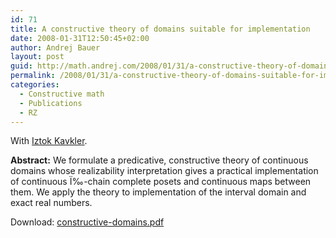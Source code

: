 ```yaml
---
id: 71
title: A constructive theory of domains suitable for implementation
date: 2008-01-31T12:50:45+02:00
author: Andrej Bauer
layout: post
guid: http://math.andrej.com/2008/01/31/a-constructive-theory-of-domains-suitable-for-implementation/
permalink: /2008/01/31/a-constructive-theory-of-domains-suitable-for-implementation/
categories:
  - Constructive math
  - Publications
  - RZ
---
```

With [Iztok Kavkler](http://www.fmf.uni-lj.si/~kavkler/).

**Abstract:** We formulate a predicative, constructive theory of continuous domains whose realizability interpretation gives a practical implementation of continuous Ï‰-chain complete posets and continuous maps between them. We apply the theory to implementation of the interval domain and exact real numbers.

Download: [constructive-domains.pdf](/wp-content/uploads/2008/01/constructive-domains.pdf)